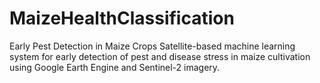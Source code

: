 # MaizeHealthClassification
Early Pest Detection in Maize Crops  Satellite-based machine learning system for early detection of pest and disease stress in maize cultivation using Google Earth Engine and Sentinel-2 imagery.
